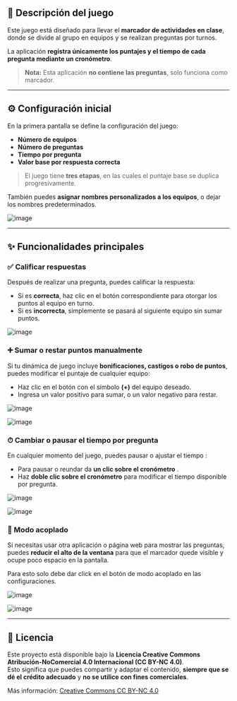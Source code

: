 ## 🎯 Descripción del juego

Este juego está diseñado para llevar el **marcador de actividades en clase**, donde se divide al grupo en equipos y se realizan preguntas por turnos.

La aplicación **registra únicamente los puntajes y el tiempo de cada pregunta mediante un cronómetro**.  
> **Nota:** Esta aplicación **no contiene las preguntas**, solo funciona como marcador.

---

## ⚙️ Configuración inicial

En la primera pantalla se define la configuración del juego:

- **Número de equipos**
- **Número de preguntas**
- **Tiempo por pregunta**
- **Valor base por respuesta correcta**

> El juego tiene **tres etapas**, en las cuales el puntaje base se duplica progresivamente.

También puedes **asignar nombres personalizados a los equipos**, o dejar los nombres predeterminados.

![image](https://github.com/user-attachments/assets/083c3acb-ed06-4936-8651-a927d19f2773)



---

## ✨ Funcionalidades principales

### ✅ Calificar respuestas  
Después de realizar una pregunta, puedes calificar la respuesta:
- Si es **correcta**, haz clic en el botón correspondiente para otorgar los puntos al equipo en turno.
- Si es **incorrecta**, simplemente se pasará al siguiente equipo sin sumar puntos.

![image](https://github.com/user-attachments/assets/8d941509-5a49-4e9d-8786-6b90736a7f32)


### ➕ Sumar o restar puntos manualmente  
Si tu dinámica de juego incluye **bonificaciones, castigos o robo de puntos**, puedes modificar el puntaje de cualquier equipo:
- Haz clic en el botón con el símbolo **(+)** del equipo deseado.
- Ingresa un valor positivo para sumar, o un valor negativo para restar.

![image](https://github.com/user-attachments/assets/b81d4bfa-6c50-4a53-aa7f-9935bfa8252d)

![image](https://github.com/user-attachments/assets/98182067-7754-47ad-ae2e-f94d91832ecf)


### ⏱ Cambiar o pausar el tiempo por pregunta  
En cualquier momento del juego, puedes pausar o ajustar el tiempo :
- Para pausar o reundar da **un clic sobre el cronómetro** .
- Haz **doble clic sobre el cronómetro** para modificar el tiempo disponible por pregunta.
  
![image](https://github.com/user-attachments/assets/3db32930-8c5f-4a68-abeb-e5a8dcc3d82e)

![image](https://github.com/user-attachments/assets/b7feaccb-4a86-4658-8750-2bc02fc03d10)


### 📱 Modo acoplado
Si necesitas usar otra aplicación o página web para mostrar las preguntas, puedes **reducir el alto de la ventana** para que el marcador quede visible y ocupe poco espacio en la pantalla.

Para esto solo debe dar click en el botón de modo acoplado en las configuraciones.

![image](https://github.com/user-attachments/assets/1a7edda3-94f3-4df6-9491-a2807f0c0c8f)

![image](https://github.com/user-attachments/assets/9aa6dba5-435d-4ac6-a13a-5a39a7f5afde)




---

## 📄 Licencia

Este proyecto está disponible bajo la **Licencia Creative Commons Atribución-NoComercial 4.0 Internacional (CC BY-NC 4.0)**.  
Esto significa que puedes compartir y adaptar el contenido, **siempre que se dé el crédito adecuado** y **no se utilice con fines comerciales**.

Más información: [Creative Commons CC BY-NC 4.0](https://creativecommons.org/licenses/by-nc/4.0/)



